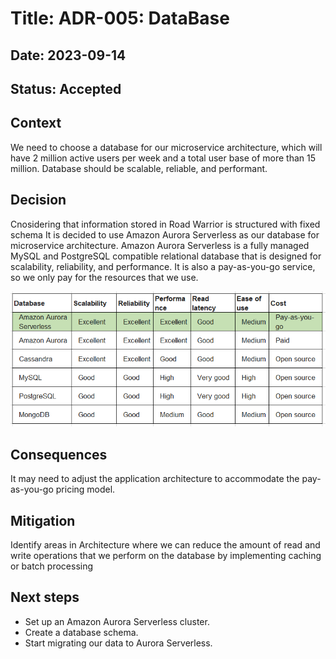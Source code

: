 # Title: ADR-005: DataBase
## Date: 2023-09-14
## Status: Accepted

## Context
We need to choose a database for our microservice architecture, which will have 2 million active users per week and a total user base of more than 15 million. Database should be scalable, reliable, and performant.
 
## Decision
Cnosidering that information stored in Road Warrior is structured with fixed schema It is decided to use Amazon Aurora Serverless as our database for microservice architecture.
Amazon Aurora Serverless is a fully managed MySQL and PostgreSQL compatible relational database that is designed for scalability, reliability, and performance. It is also a pay-as-you-go service, so we only pay for the resources that we use.

![DB Comparison](DBComparison.png)
## Consequences
It may need to adjust the application architecture to accommodate the pay-as-you-go pricing model.

## Mitigation
Identify areas in Architecture where we can reduce the amount of read and write operations that we perform on the database by implementing caching or batch processing

## Next steps
* Set up an Amazon Aurora Serverless cluster.
* Create a database schema.
* Start migrating our data to Aurora Serverless.
